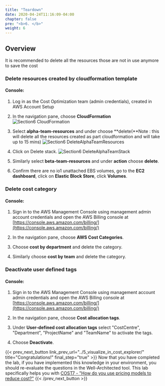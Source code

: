 ```yaml
---
title: "Teardown"
date: 2020-04-24T11:16:09-04:00
chapter: false
pre: "<b>6. </b>"
weight: 6
---
```


## Overview

It is recommended to delete all the resources those are not in use
anymore to save the cost

### Delete resources created by cloudformation template

#### Console:

1. Log in as the Cost Optimization team (admin credentials), created in AWS Account Setup

2. In the navigation pane, choose **CloudFormation**
    ![Section6 CloudFormation](/Cost/200_Cost_Category/Images/section6/cloudFormation.png)

3. Select **alpha-team-resources** and under choose **delete(**Note :
    this will delete all the resources created as part cloudformation
    and will take up to 15 mins)
    ![Section6 DeleteAlphaTeamResources](/Cost/200_Cost_Category/Images/section6/deleteAlphaTeamResources.png)

4. Click on Delete stack.
    ![Section6 DeleteAlphaTeamStack](/Cost/200_Cost_Category/Images/section6/deleteAlphaTeamStack.png)

5. Similarly select **beta-team-resources** and under **action** choose **delete**.

6. Confirm there are no io1 unattached EBS volumes, go to the **EC2 dashboard**,
   click on **Elastic Block Store**, click **Volumes**.

### Delete cost category

#### Console:

1. Sign in to the AWS Management Console using management admin account
    credentials and open the AWS Billing console at
    [https://console.aws.amazon.com/billing/](https://console.aws.amazon.com/billing/)

2. In the navigation pane, choose **AWS Cost Categories**.

3. Choose **cost by department** and delete the category.

4. Similarly choose **cost by team** and delete the category.

### Deactivate user defined tags

#### Console:

1. Sign in to the AWS Management Console using management account admin
    credentials and open the AWS Billing console at
    [https://console.aws.amazon.com/billing/](https://console.aws.amazon.com/billing/)

2. In the navigation pane, choose **Cost allocation tags**.

3. Under **User-defined cost allocation tags** select "CostCentre",
    "Department", "ProjectName" and "TeamName" to activate the tags.

4. Choose **Deactivate**.


{{< prev_next_button link_prev_url="../5_visualize_in_cost_explorer/"  title="Congratulations!" final_step="true" >}}
Now that you have completed the lab, if you have implemented this knowledge in your environment,
you should re-evaluate the questions in the Well-Architected tool. This lab specifically helps you with
[COST7 - "How do you use pricing models to reduce cost?"](https://docs.aws.amazon.com/wellarchitected/latest/framework/a-cost-effective-resources.html)
{{< /prev_next_button >}}


